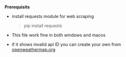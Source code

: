 **Prerequisits**
* install requests module for web scraping
  > pip install requests


* This file work fine in both windows and macos

* if it shows invalid api ID you can create your own from [openweathermap.org](https://home.openweathermap.org/api_keys)
